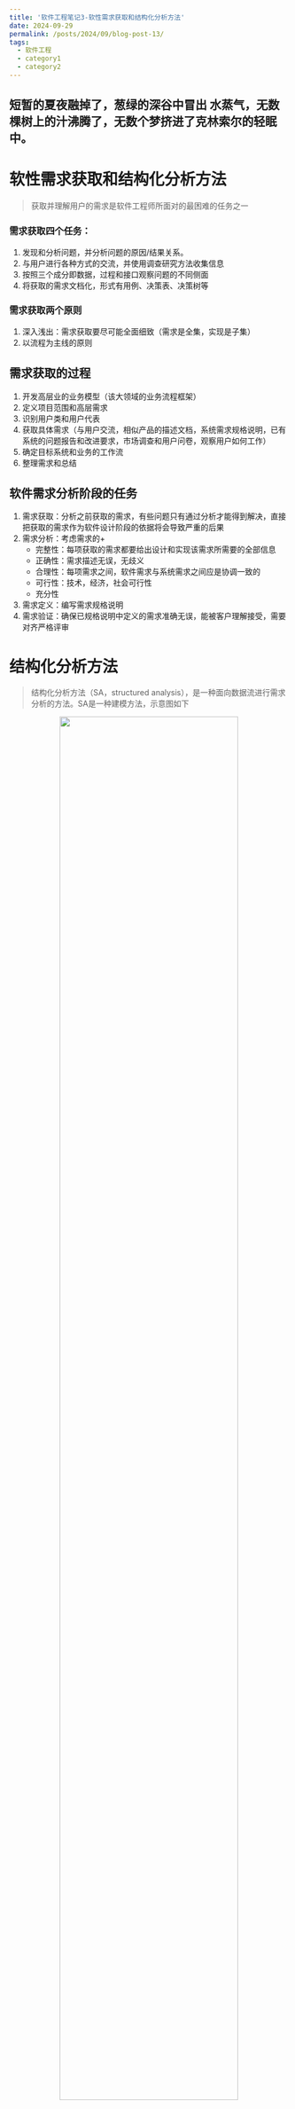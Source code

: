 ```yaml
---
title: '软件工程笔记3-软性需求获取和结构化分析方法'
date: 2024-09-29
permalink: /posts/2024/09/blog-post-13/
tags:
  - 软件工程
  - category1
  - category2
---
```


短暂的夏夜融掉了，葱绿的深谷中冒出
水蒸气，无数棵树上的汁沸腾了，无数个梦挤进了克林索尔的轻眠中。
---

# 软性需求获取和结构化分析方法

> 获取并理解用户的需求是软件工程师所面对的最困难的任务之一
>

### 需求获取四个任务：

1. 发现和分析问题，并分析问题的原因/结果关系。
2. 与用户进行各种方式的交流，并使用调查研究方法收集信息
3. 按照三个成分即数据，过程和接口观察问题的不同侧面
4. 将获取的需求文档化，形式有用例、决策表、决策树等

### 需求获取两个原则

1. 深入浅出：需求获取要尽可能全面细致（需求是全集，实现是子集）
2. 以流程为主线的原则

## 需求获取的过程

1. 开发高层业的业务模型（该大领域的业务流程框架）
2. 定义项目范围和高层需求
3. 识别用户类和用户代表
4. 获取具体需求（与用户交流，相似产品的描述文档，系统需求规格说明，已有系统的问题报告和改进要求，市场调查和用户问卷，观察用户如何工作）
5. 确定目标系统和业务的工作流
6. 整理需求和总结

## 软件需求分析阶段的任务

1. 需求获取：分析之前获取的需求，有些问题只有通过分析才能得到解决，直接把获取的需求作为软件设计阶段的依据将会导致严重的后果
2. 需求分析：考虑需求的+
   - 完整性：每项获取的需求都要给出设计和实现该需求所需要的全部信息
   - 正确性：需求描述无误，无歧义
   - 合理性：每项需求之间，软件需求与系统需求之间应是协调一致的
   - 可行性：技术，经济，社会可行性
   - 充分性
3. 需求定义：编写需求规格说明
4. 需求验证：确保已规格说明中定义的需求准确无误，能被客户理解接受，需要对齐严格评审

# 结构化分析方法

> 结构化分析方法（SA，structured analysis），是一种面向数据流进行需求分析的方法。SA是一种建模方法，示意图如下
>

<div style="text-align: center;">
    <img src="/images/2024-09-29/Untitled.png" width="80%" alt="">
</div>
功能建模、数据建模、行为建模、数据字典、加工规格说明、系统需求规格说明

## 功能建模

> 按照软件内部数据传递、变化的关系，自顶向下逐层分解，指导找到满足功能要求的所有课实现的软件为止
>

数据流图：

<div style="text-align: center;">
    <img src="/images/2024-09-29/Untitled%201.png" width="80%" alt="">
</div>

<div style="text-align: center;">
    <img src="/images/2024-09-29/Untitled%202.png" width="80%" alt="">
</div>
### 环境图：

> 顶层数据流图（0层数据流图）仅包括一个数据处理过程（开发的目标系统）
>
>
> 作用：确定系统在其环境中的位置，通过确定系统的输入和输出与外部实体的关系确定其边界
>

### 数据流图的分层

> 按照系统的层次结构进行逐步分解，分层的数据流图反映的结构关系科研清楚地表达整个系统
>

<div style="text-align: center;">
    <img src="/images/2024-09-29/Untitled%203.png" width="80%" alt="">
</div>
## 数据建模

> 这部分在数据库课程讲过了：就是属性和关系画ER图
>

<div style="text-align: center;">
    <img src="/images/2024-09-29/Untitled%204.png" width="80%" alt="">
</div>
## 行为建模

> 状态转化图（状态图）：描述系统状态和引起系统状态转化的事件，来表示系统的行为
>

<div style="text-align: center;">
    <img src="/images/2024-09-29/Untitled%205.png" width="80%" alt="">
</div>
状态图分为状态和事件两部分：

事件表达式语法：事件说明[守卫条件]/动作表达式

- 事件说明语法：事件名（参数表）
- 守卫条件：一个布尔表达式
- 动作表达式：一个过程表达式，当状态转化开始时执行该表达式

当事件说明的事件发生，且守卫条件的布尔表达式成立时，发生状态转化，并执行动作表达式

## 数据字典

> 数据字典以词条方式定义在数据模型，功能模型，行为模型中出现的数据对象及控制信息的特性，给出他们的准确定义，包括数据流、加工、数据文件、数据文件以及数据源点、汇点等
>
>
> 数据词典时讲三种分析模型粘合在一起的粘合剂，是分析模型的核心
>

**词条描述**：对数据流图中的每一个被命名的图形元素均加定义

- 数据流词条：[数据流名，简述，组成，来源，去向，流通量，峰值]
- 数据元素词条：[类型，取值范围，相关元素及数据结构]
- 数据存储文件词条：[文件名，简述，组成，输入，输出，存取方式，存取频率]
- 加工词条：[加工名，编号，简述，输入，输出，加工逻辑]
- 数据源点和数据汇点词条：[名称，简述，有关数据流，数据]

**数据结构描述**

常用描述数据结构的方：定义式，Warnier图

1. 定义式

<div style="text-align: center;">
    <img src="/images/2024-09-29/Untitled%206.png" width="80%" alt="">
</div>
<div style="text-align: center;">
    <img src="/images/2024-09-29/Untitled%207.png" width="80%" alt="">
</div>
2. Warnier图

<div style="text-align: center;">
    <img src="/images/2024-09-29/Untitled%208.png" width="80%" alt="">
</div>

## 加工规格说明

> 决策表和决策树
>
>
> 在对数据流图的分解中，位于层次树底层的加工也称为基本加工或原子加工，对每一个基本加工都要进一步说明，这种说明被称为加工规格说明
>

**加工规格说明要满足的要求：**

1. 每个基本加工都需要加工规格说明
2. 必须描述加工规则，输入数据流如何转化成输出数据流
3. 描述加工策略，而非加工细节
4. 信息充足，完备，有用，不重复

**决策表**：条件-动作

<div style="text-align: center;">
    <img src="/images/2024-09-29/Untitled%209.png" width="80%" alt="">
</div>
**决策表的改进**

如果表中有两条或更多的处理规则具有相同的动作，并且其条件项之间存在着某种关系，就可设法将它们合并。

<div style="text-align: center;">
    <img src="/images/2024-09-29/Untitled%2010.png" width="80%" alt="">
</div>
**建立决策表的步骤**

(1) 列出与一个具体过程（或模块）有关的所有处理。

(2) 列出过程执行期间的所有条件（或所有判断）。

(3) 将特定条件取值组合与特定的处理相匹配，消去不可能发生的条件取值组合。

(4) 将右部每一纵列规定为一个处理规则，即对于某一条件取值组合将有什么动作。

**决策树：**

<div style="text-align: center;">
    <img src="/images/2024-09-29/Untitled%2011.png" width="80%" alt="">
</div>
## 系统需求规格说明

> 根据分析的结果编写需求规格说明，经过严格评审并得到用户的确认，式需求分析阶段的重要任务之一，需求规格说明也是这个阶段的最终结果
>